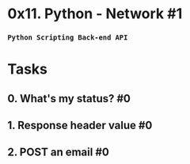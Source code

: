 # 0x11. Python - Network #1

### `Python Scripting Back-end API`

# Tasks

## 0. What's my status? #0

## 1. Response header value #0

## 2. POST an email #0
